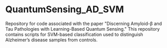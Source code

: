 # QuantumSensing_AD_SVM
Repository for code associated with the paper "Discerning Amyloid-β and Tau Pathologies with Learning-Based Quantum Sensing." This repository contains scripts for SVM-based classification used to distinguish Alzheimer’s disease samples from controls.
